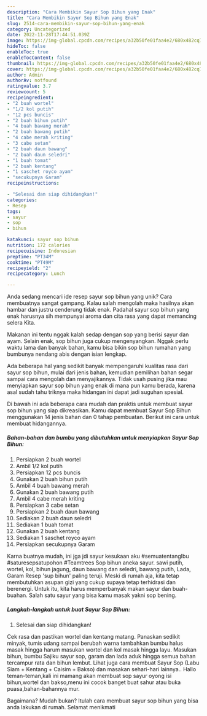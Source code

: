 ```yaml
---
description: "Cara Membikin Sayur Sop Bihun yang Enak"
title: "Cara Membikin Sayur Sop Bihun yang Enak"
slug: 2514-cara-membikin-sayur-sop-bihun-yang-enak
category: Uncategorized
date: 2022-11-28T17:44:51.039Z
image: https://img-global.cpcdn.com/recipes/a32b50fe01faa4e2/680x482cq70/sayur-sop-bihun-foto-resep-utama.jpg
hideToc: false
enableToc: true
enableTocContent: false
thumbnail: https://img-global.cpcdn.com/recipes/a32b50fe01faa4e2/680x482cq70/sayur-sop-bihun-foto-resep-utama.jpg
cover: https://img-global.cpcdn.com/recipes/a32b50fe01faa4e2/680x482cq70/sayur-sop-bihun-foto-resep-utama.jpg
author: Admin
authorAv: notfound
ratingvalue: 3.7
reviewcount: 5
recipeingredient:
- "2 buah wortel"
- "1/2 kol putih"
- "12 pcs buncis"
- "2 buah bihun putih"
- "4 buah bawang merah"
- "2 buah bawang putih"
- "4 cabe merah kriting"
- "3 cabe setan"
- "2 buah daun bawang"
- "2 buah daun seledri"
- "1 buah tomat"
- "2 buah kentang"
- "1 saschet royco ayam"
- "secukupnya Garam"
recipeinstructions:

- "Selesai dan siap dihidangkan!"
categories:
- Resep
tags:
- sayur
- sop
- bihun

katakunci: sayur sop bihun 
nutrition: 172 calories
recipecuisine: Indonesian
preptime: "PT34M"
cooktime: "PT49M"
recipeyield: "2"
recipecategory: Lunch

---
```





Anda sedang mencari ide resep sayur sop bihun yang unik? Cara membuatnya sangat gampang. Kalau salah mengolah maka hasilnya akan hambar dan justru cenderung tidak enak. Padahal sayur sop bihun yang enak harusnya sih mempunyai aroma dan cita rasa yang dapat memancing selera Kita.





Makanan ini tentu nggak kalah sedap dengan sop yang berisi sayur dan ayam. Selain enak, sop bihun juga cukup mengenyangkan. Nggak perlu waktu lama dan banyak bahan, kamu bisa bikin sop bihun rumahan yang bumbunya nendang abis dengan isian lengkap.

Ada beberapa hal yang sedikit banyak mempengaruhi kualitas rasa dari sayur sop bihun, mulai dari jenis bahan, kemudian pemilihan bahan segar sampai cara mengolah dan menyajikannya. Tidak usah pusing jika mau menyiapkan sayur sop bihun yang enak di mana pun kamu berada, karena asal sudah tahu triknya maka hidangan ini dapat jadi suguhan spesial.






Di bawah ini ada beberapa cara mudah dan praktis untuk membuat sayur sop bihun yang siap dikreasikan. Kamu dapat membuat Sayur Sop Bihun menggunakan 14 jenis bahan dan 0 tahap pembuatan. Berikut ini cara untuk membuat hidangannya.

<!--inarticleads1-->

##### Bahan-bahan dan bumbu yang dibutuhkan untuk menyiapkan Sayur Sop Bihun:

1. Persiapkan 2 buah wortel
1. Ambil 1/2 kol putih
1. Persiapkan 12 pcs buncis
1. Gunakan 2 buah bihun putih
1. Ambil 4 buah bawang merah
1. Gunakan 2 buah bawang putih
1. Ambil 4 cabe merah kriting
1. Persiapkan 3 cabe setan
1. Persiapkan 2 buah daun bawang
1. Sediakan 2 buah daun seledri
1. Sediakan 1 buah tomat
1. Gunakan 2 buah kentang
1. Sediakan 1 saschet royco ayam
1. Persiapkan secukupnya Garam


Karna buatnya mudah, ini jga jdi sayur kesukaan aku #semuatentangIbu #saturesepsatupohon #Teamtrees Sop bihun aneka sayur. sawi putih, wortel, kol, bihun jagung, daun bawang dan seledri, bawang putih, Lada, Garam Resep &#39;sup bihun&#39; paling teruji. Meski di rumah aja, kita tetap membutuhkan asupan gizi yang cukup supaya tetap terhidrasi dan berenergi. Untuk itu, kita harus memperbanyak makan sayur dan buah-buahan. Salah satu sayur yang bisa kamu masak yakni sop bening. 

<!--inarticleads2-->

##### Langkah-langkah untuk buat Sayur Sop Bihun:


1. Selesai dan siap dihidangkan!

Cek rasa dan pastikan wortel dan kentang matang. Panaskan sedikit minyak, tumis udang sampai berubah warna tambahkan bumbu halus masak hingga harum masukan wortel dan kol masak hingga layu. Masukan bihun, bumbu Sajiku sayur sop, garam dan lada aduk hingga semua bahan tercampur rata dan bihun lembut. Lihat juga cara membuat Sayur Sop (Labu Siam + Kentang + Caisim + Bakso) dan masakan sehari-hari lainnya.. Hallo teman-teman,kali ini mamang akan membuat sop sayur oyong isi bihun,wortel dan bakso,menu ini cocok banget buat sahur atau buka puasa,bahan-bahannya mur. 

Bagaimana? Mudah bukan? Itulah cara membuat sayur sop bihun yang bisa anda lakukan di rumah. Selamat menikmati
